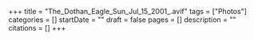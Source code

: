 +++
title = "The_Dothan_Eagle_Sun_Jul_15_2001_.avif"
tags = ["Photos"]
categories = []
startDate = ""
draft = false
pages = []
description = ""
citations = []
+++
